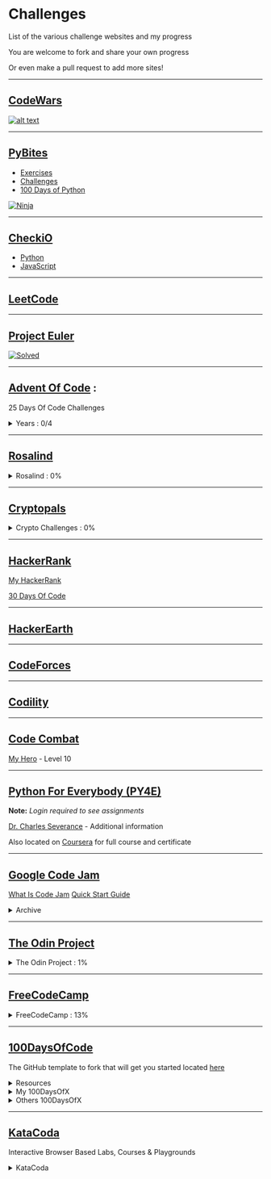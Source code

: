 # Challenges
List of the various challenge websites and my progress

You are welcome to fork and share your own progress 

Or even make a pull request to add more sites!

------

## [CodeWars](https://www.codewars.com)

[![alt text](https://www.codewars.com/users/schmjdt/badges/micro "Codewars Kyu Ranking")](https://www.codewars.com/users/schmjdt)

------

## [PyBites](https://pybit.es/)

* [Exercises](https://codechalleng.es/bites/)
* [Challenges](https://codechalleng.es/challenges/)
* [100 Days of Python](https://codechalleng.es/100days/)

[![Ninja](https://codechalleng.es/static/img/honors/white.png "PyBites Ninja White Belt")](https://codechalleng.es/badge/white)

------

## [CheckiO](https://checkio.org/)

* [Python](https://py.checkio.org/user/schmjdt/)
* [JavaScript](https://js.checkio.org/user/schmjdt/)

------

## [LeetCode](https://leetcode.com/)

------

## [Project Euler](https://projecteuler.net/)

[![Solved](https://projecteuler.net/profile/schmjdt.png "Solved")](https://projecteuler.net/archives)

------

## [Advent Of Code](https://adventofcode.com/events) : 
25 Days Of Code Challenges 

<details><summary>Years : 0/4 </summary>

*  0/25 : [2015](https://adventofcode.com/2015)
*  0/25 : [2016](https://adventofcode.com/2016)
*  0/25 : [2017](https://adventofcode.com/2017)
*  2/25 : [2018](https://adventofcode.com/2018)

</details>

------

## [Rosalind](http://rosalind.info/problems/locations/)

<details><summary>Rosalind : 0%</summary>

<details><summary>Python Village : 0%</summary>
</details>

<details><summary>Bioinformatics Stronghold : 0%</summary>
</details>

<details><summary>Bioinformatics Armory : 0%</summary>
</details>

<details><summary>Bioinformatics Textbook Track : 0%</summary>
</details>

<details><summary>Algorithmic Heights : 0%</summary>
</details>

</details>

------

## [Cryptopals](http://cryptopals.com/)

<details><summary>Crypto Challenges : 0%</summary>

*   0% : Basics
*   0% : Block crypto
*   0% : Block & stream crypto
*   0% : Stream crypto and randomness
*   0% : Diffie-Hellman and friends
*   0% : RSA and DSA
*   0% : Hashes
*   0% : Abstract Algebra

</details>

------

## [HackerRank](https://www.hackerrank.com/)

[My HackerRank](http://hr.gs/od3qdp)

[30 Days Of Code](https://www.hackerrank.com/domains/tutorials/30-days-of-code)

------

## [HackerEarth](https://www.hackerearth.com/practice/)

------

## [CodeForces](http://codeforces.com/problemset)

------

## [Codility](https://app.codility.com/programmers/)

------

## [Code Combat](https://codecombat.com/home)

[My Hero](https://codecombat.com/user/schmjdt) - Level 10

------

## [Python For Everybody (PY4E)](https://www.py4e.com/assignments)

**Note:** *Login required to see assignments*

[Dr. Charles Severance](http://dr-chuck.com/) - Additional information

Also located on [Coursera](https://www.coursera.org/learn/python?specialization=python) for full course and certificate

------

## [Google Code Jam](https://codingcompetitions.withgoogle.com/codejam)

[What Is Code Jam](https://www.youtube.com/watch?v=MYNz8PYEK9o&list=)
[Quick Start Guide](https://code.google.com/codejam/resources/quickstart-guide#gcj)

<details><summary>Archive</summary>
  
<details><summary>2019 : Live</summary>
</details>

<details><summary><a href="https://codingcompetitions.withgoogle.com/codejam/archive/2018">2018</a> : 0%</summary>
  
  *   0% : Practice Session
  *   0% : Qualification Round
  *   0% : Round 1A
  *   0% : Round 1B
  *   0% : Round 1C
  *   0% : Round 2
  *   0% : Round 3
  *   0% : World Finals
  
</details>

<details><summary><a href="https://codingcompetitions.withgoogle.com/codejam/archive/2017">2017</a> : 0%</summary>
  
  *   0% : Qualification Round
  *   0% : Round 1A
  *   0% : Round 1B
  *   0% : Round 1C
  *   0% : Round 2
  *   0% : Round 3
  *   0% : World Finals
  
</details>

<details><summary><a href="https://codingcompetitions.withgoogle.com/codejam/archive/2016">2016</a> : 0%</summary>
  
  *   0% : Qualification Round
  *   0% : Round 1A
  *   0% : Round 1B
  *   0% : Round 1C
  *   0% : Round 2
  *   0% : Round 3
  *   0% : World Finals
  
</details>

<details><summary><a href="https://codingcompetitions.withgoogle.com/codejam/archive/2015">2015</a> : 0%</summary>
  
  *   0% : Qualification Round
  *   0% : Round 1A
  *   0% : Round 1B
  *   0% : Round 1C
  *   0% : Round 2
  *   0% : Round 3
  *   0% : World Finals
  
</details>

</details>

</details>


------

## [The Odin Project](https://www.theodinproject.com)

<details><summary>The Odin Project : 1%</summary>

<details><summary>Web Development 101 : 5%</summary>
</details>

<details><summary>Ruby Programming : 0%</summary>
</details>

<details><summary>Databases : 0%</summary>
</details>

<details><summary>Ruby on Rails : 0%</summary>
</details>

<details><summary>HTML and CSS : 0%</summary>
</details>

<details><summary>Javascript : 0%</summary>
</details>

<details><summary>Getting Hired : 0%</summary>
</details>

</details>

------

## [FreeCodeCamp](https://www.freecodecamp.org/)

<details><summary>FreeCodeCamp : 13%</summary>

<details><summary>Responsive Web Design : 23%</summary>

* 100% : Basic HTML and HTML5
*  82% : Basic CSS
*   0% : Applied Visual Design
*   0% : Applied Accessibility
*   0% : Responsive Web Design Principles
*   0% : CSS Flexbox
*   0% : CSS Grid
*   0% : Responsive Web Design Projects

</details>

<details><summary>Javascript Algorithms And Data Structures : 27%</summary>

*  94% : Basic JavaScript
*   0% : ES6
*   0% : Regular Expressions
*   0% : Debugging
*   0% : Basic Data Structures
*  81% : Basic Algorithm Scripting
*   0% : Object Oriented Programming
*   0% : Functional Programming
*  33% : Intermediate Algorithm Scripting
*  60% : JavaScript Algorithms and Data Structures Projects

</details>

<details><summary>Front End Libraries : 29%</summary>

* 100% : Bootstrap
* 100% : jQuery
*   0% : Sass
*   0% : React
*   0% : Redux
*   0% : React and Redux
*   0% : Front End Libraries Projects

</details>

<details><summary>Data Visualization : 11%</summary>

*  34% : Data Visualization with D3
*   0% : JSON APIs and Ajax
*   0% : Data Visualization Projects

</details>

<details><summary>Apis And Microservices : 0%</summary>

*   0% : Managing Packages with Npm
*   0% : Basic Node and Express
*   0% : MongoDB and Mongoose
*   0% : Apis and Microservices Projects

</details>

<details><summary>Information Security And Quality Assurance : 0%</summary>

*   0% : Information Security with HelmetJS
*   0% : Quality Assurance and Testing with Chai
*   0% : Advanced Node and Express
*   0% : Information Security and Quality Assurance Projects

</details>

<details><summary>Coding Interview Prep : 0%</summary>

*   0% : Algorithms
*   0% : Data Structures
*   1% : Take Home Projects
*   0% : Rosetta Code
*   0% : Project Euler

</details>

</details>

------

## [100DaysOfCode](https://www.100daysofcode.com/)

The GitHub template to fork that will get you started located [here](https://github.com/kallaway/100-days-of-code)

<details><summary>Resources</summary>

* [PyBites - Article](https://pybit.es/special-100days.html)
* [Talk Python - Course](https://training.talkpython.fm/courses/explore_100days_in_python/100-days-of-code-in-python?s=pybites)
* [Talk Python - Podcast E140](https://talkpython.fm/episodes/show/140/level-up-your-python-with-100daysofcode-challenge)
* [Talk Python - Podcast E186](https://talkpython.fm/episodes/show/186/100-days-of-python-in-a-magical-universe)

</details>

<details><summary>My 100DaysOfX</summary>

* TBD

</details>

<details><summary>Others 100DaysOfX</summary>

<details><summary>100DaysOfCode</summary>

* [Kallaway](https://github.com/kallaway/100-days-kallaway-log)
* [PyBites](https://github.com/pybites/100DaysOfCode)
* [Magical Universe](https://github.com/zotroneneis/magical_universe)

</details>

</details>

------

## [KataCoda](https://katacoda.com/learn)

Interactive Browser Based Labs, Courses & Playgrounds

<details><summary>KataCoda</summary>

* 12% : [Git](https://www.katacoda.com/courses/git)

</details>
